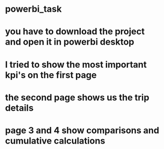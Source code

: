 # powerbi_task
# you have to download the project and open it in powerbi desktop
# I tried to show the most important kpi's on the first page

# the second page shows us the trip details
# page 3 and 4 show comparisons and cumulative calculations
